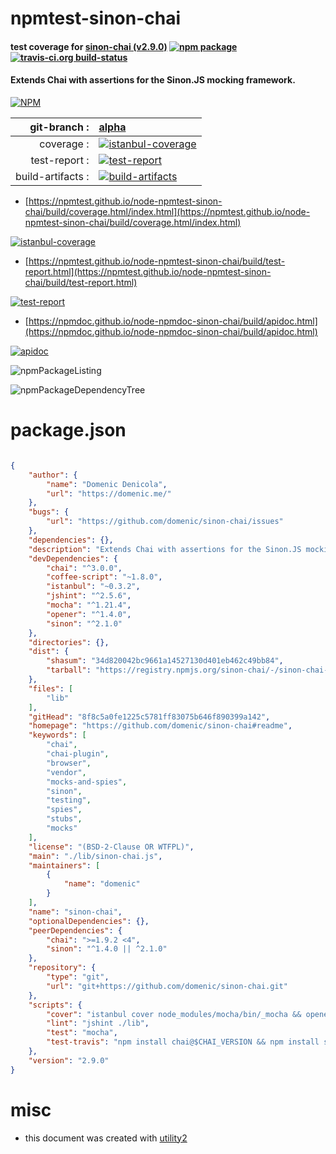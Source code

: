 # npmtest-sinon-chai

#### test coverage for  [sinon-chai (v2.9.0)](https://github.com/domenic/sinon-chai#readme)  [![npm package](https://img.shields.io/npm/v/npmtest-sinon-chai.svg?style=flat-square)](https://www.npmjs.org/package/npmtest-sinon-chai) [![travis-ci.org build-status](https://api.travis-ci.org/npmtest/node-npmtest-sinon-chai.svg)](https://travis-ci.org/npmtest/node-npmtest-sinon-chai)

#### Extends Chai with assertions for the Sinon.JS mocking framework.

[![NPM](https://nodei.co/npm/sinon-chai.png?downloads=true&downloadRank=true&stars=true)](https://www.npmjs.com/package/sinon-chai)

| git-branch : | [alpha](https://github.com/npmtest/node-npmtest-sinon-chai/tree/alpha)|
|--:|:--|
| coverage : | [![istanbul-coverage](https://npmtest.github.io/node-npmtest-sinon-chai/build/coverage.badge.svg)](https://npmtest.github.io/node-npmtest-sinon-chai/build/coverage.html/index.html)|
| test-report : | [![test-report](https://npmtest.github.io/node-npmtest-sinon-chai/build/test-report.badge.svg)](https://npmtest.github.io/node-npmtest-sinon-chai/build/test-report.html)|
| build-artifacts : | [![build-artifacts](https://npmtest.github.io/node-npmtest-sinon-chai/glyphicons_144_folder_open.png)](https://github.com/npmtest/node-npmtest-sinon-chai/tree/gh-pages/build)|

- [https://npmtest.github.io/node-npmtest-sinon-chai/build/coverage.html/index.html](https://npmtest.github.io/node-npmtest-sinon-chai/build/coverage.html/index.html)

[![istanbul-coverage](https://npmtest.github.io/node-npmtest-sinon-chai/build/screenCapture.buildCi.browser.%252Ftmp%252Fbuild%252Fcoverage.lib.html.png)](https://npmtest.github.io/node-npmtest-sinon-chai/build/coverage.html/index.html)

- [https://npmtest.github.io/node-npmtest-sinon-chai/build/test-report.html](https://npmtest.github.io/node-npmtest-sinon-chai/build/test-report.html)

[![test-report](https://npmtest.github.io/node-npmtest-sinon-chai/build/screenCapture.buildCi.browser.%252Ftmp%252Fbuild%252Ftest-report.html.png)](https://npmtest.github.io/node-npmtest-sinon-chai/build/test-report.html)

- [https://npmdoc.github.io/node-npmdoc-sinon-chai/build/apidoc.html](https://npmdoc.github.io/node-npmdoc-sinon-chai/build/apidoc.html)

[![apidoc](https://npmdoc.github.io/node-npmdoc-sinon-chai/build/screenCapture.buildCi.browser.%252Ftmp%252Fbuild%252Fapidoc.html.png)](https://npmdoc.github.io/node-npmdoc-sinon-chai/build/apidoc.html)

![npmPackageListing](https://npmtest.github.io/node-npmtest-sinon-chai/build/screenCapture.npmPackageListing.svg)

![npmPackageDependencyTree](https://npmtest.github.io/node-npmtest-sinon-chai/build/screenCapture.npmPackageDependencyTree.svg)



# package.json

```json

{
    "author": {
        "name": "Domenic Denicola",
        "url": "https://domenic.me/"
    },
    "bugs": {
        "url": "https://github.com/domenic/sinon-chai/issues"
    },
    "dependencies": {},
    "description": "Extends Chai with assertions for the Sinon.JS mocking framework.",
    "devDependencies": {
        "chai": "^3.0.0",
        "coffee-script": "~1.8.0",
        "istanbul": "~0.3.2",
        "jshint": "^2.5.6",
        "mocha": "^1.21.4",
        "opener": "^1.4.0",
        "sinon": "^2.1.0"
    },
    "directories": {},
    "dist": {
        "shasum": "34d820042bc9661a14527130d401eb462c49bb84",
        "tarball": "https://registry.npmjs.org/sinon-chai/-/sinon-chai-2.9.0.tgz"
    },
    "files": [
        "lib"
    ],
    "gitHead": "8f8c5a0fe1225c5781ff83075b646f890399a142",
    "homepage": "https://github.com/domenic/sinon-chai#readme",
    "keywords": [
        "chai",
        "chai-plugin",
        "browser",
        "vendor",
        "mocks-and-spies",
        "sinon",
        "testing",
        "spies",
        "stubs",
        "mocks"
    ],
    "license": "(BSD-2-Clause OR WTFPL)",
    "main": "./lib/sinon-chai.js",
    "maintainers": [
        {
            "name": "domenic"
        }
    ],
    "name": "sinon-chai",
    "optionalDependencies": {},
    "peerDependencies": {
        "chai": ">=1.9.2 <4",
        "sinon": "^1.4.0 || ^2.1.0"
    },
    "repository": {
        "type": "git",
        "url": "git+https://github.com/domenic/sinon-chai.git"
    },
    "scripts": {
        "cover": "istanbul cover node_modules/mocha/bin/_mocha && opener ./coverage/lcov-report/lib/sinon-chai.js.html",
        "lint": "jshint ./lib",
        "test": "mocha",
        "test-travis": "npm install chai@$CHAI_VERSION && npm install sinon@$SINON_VERSION && npm test"
    },
    "version": "2.9.0"
}
```



# misc
- this document was created with [utility2](https://github.com/kaizhu256/node-utility2)
